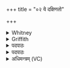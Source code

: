 +++
title = "०२ ये दक्षिणतो"

+++

<details><summary>Whitney</summary>

### Translation
2. They who make offering from the right, O Jātavedas, \[who\] from the  
southern quarter vex us—having come upon Yama, let them etc. etc.

### Notes
The other texts make Indra the god of the southern quarter. ⌊See Weber's  
note, p. 1 53.⌋
</details>

<details><summary>Griffith</summary>

O Jatavedas, southward sacrificers as foes assail us from the southern quarter. May they, turned back, be pained for harming Yama. I smite them backward with mine incantation.
</details>

<details><summary>पदपाठः</summary>

ये। दक्षिणतः। जुह्वति। जातऽवेदः। दक्षिणायाः। दिशः। अभिऽदासन्ति। अस्मान्। यमम्। ऋत्वा। ते। पराञ्चः। व्यथन्ताम्। प्रत्यक्। एनान्। प्रतिऽसरेण। ‍ हन्मि। ४०.२।
</details>

<details><summary>पदपाठः</summary>

ये। दक्षिणतः। जुह्वति। जातऽवेदः। दक्षिणायाः। दिशः। अभिऽदासन्ति। अस्मान्। यमम्। ऋत्वा। ते। पराञ्चः। व्यथन्ताम्। प्रत्यक्। एनान्। प्रतिऽसरेण। ‍ हन्मि। ४०.२।
</details>

<details><summary>अधिमन्त्रम् (VC)</summary>

- यमः
- शुक्रः
- जगती
- शत्रुनाशन सूक्त
</details>
